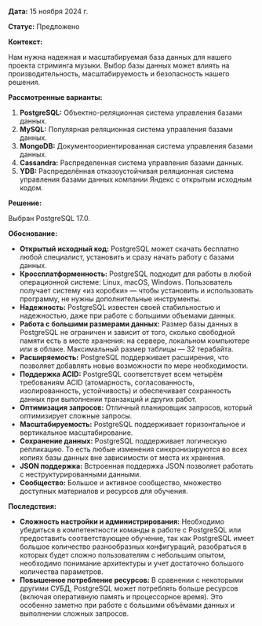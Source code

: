 **Дата:** 15 ноября 2024 г.

**Статус:** Предложено

**Контекст:**

Нам нужна надежная и масштабируемая база данных для нашего проекта стриминга музыки. Выбор базы данных может влиять на производительность, масштабируемость и безопасность нашего решения.

**Рассмотренные варианты:**

1. **PostgreSQL:** Объектно-реляционная система управления базами данных.
2. **MySQL:** Популярная реляционная система управления базами данных.
3. **MongoDB:** Документоориентированная система управления базами данных.
4. **Cassandra:** Распределенная система управления базами данных.
5. **YDB:** Распределённая отказоустойчивая реляционная система управления базами данных компании Яндекс с открытым исходным кодом.

**Решение:**

Выбран PostgreSQL 17.0.

**Обоснование:**

- **Открытый исходный код:** PostgreSQL может скачать бесплатно любой специалист, установить и сразу начать работу с базами данных.
- **Кроссплатформенность:** PostgreSQL подходит для работы в любой операционной системе: Linux, macOS, Windows. Пользователь получает систему «из коробки» — чтобы установить и использовать программу, не нужны дополнительные инструменты.
- **Надежность:** PostgreSQL известен своей стабильностью и надежностью, даже при работе с большими объемами данных.
- **Работа с большими размерами данных:** Размер базы данных в PostgreSQL не ограничен и зависит от того, сколько свободной памяти есть в месте хранения: на сервере, локальном компьютере или в облаке. Максимальный размер таблицы — 32 терабайта.
- **Расширяемость:** PostgreSQL поддерживает расширения, что позволяет добавлять новые возможности по мере необходимости.
- **Поддержка ACID:** PostgreSQL соответствует всем четырём требованиям ACID (атомарность, согласованность, изолированность, устойчивость) и обеспечивает сохранность данных при выполнении транзакций и других работ.
- **Оптимизация запросов:** Отличный планировщик запросов, который оптимизирует сложные запросы.
- **Масштабируемость:** PostgreSQL поддерживает горизонтальное и вертикальное масштабирование.
- **Сохранение данных:** PostgreSQL поддерживает логическую репликацию. То есть любые изменения синхронизируются во всех копиях базы данных вне зависимости от места их хранения.
- **JSON поддержка:** Встроенная поддержка JSON позволяет работать с неструктурированными данными.
- **Сообщество:** Большое и активное сообщество, множество доступных материалов и ресурсов для обучения.

**Последствия:**

- **Сложность настройки и администрирования:** Необходимо убедиться в компетентности команды в работе с PostgreSQL или предоставить соответствующее обучение, так как PostgreSQL имеет большое количество разнообразных конфигураций, разобраться в которых будет сложно пользователям с небольшим опытом, необходимо понимание архитектуры и учет достаточно большого количества параметров.
- **Повышенное потребление ресурсов:** В сравнении с некоторыми другими СУБД, PostgreSQL может потреблять больше ресурсов (включая оперативную память и процессорное время). Это особенно заметно при работе с большими объёмами данных и выполнении сложных запросов.
